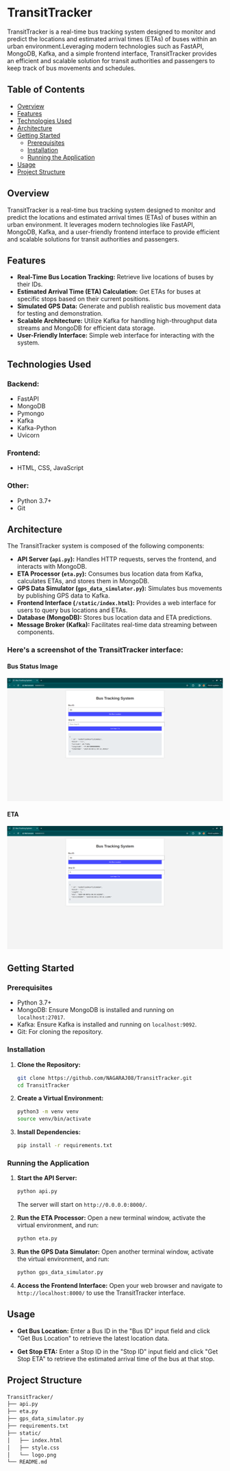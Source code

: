 # TransitTracker
TransitTracker is a real-time bus tracking system designed to monitor and predict the locations and estimated arrival times (ETAs) of buses within an urban environment.Leveraging modern technologies such as FastAPI, MongoDB, Kafka, and a simple frontend interface, TransitTracker provides an efficient and scalable solution for transit authorities and passengers to keep track of bus movements and schedules.

## Table of Contents
- [Overview](#overview)
- [Features](#features)
- [Technologies Used](#technologies-used)
- [Architecture](#architecture)
- [Getting Started](#getting-started)
  - [Prerequisites](#prerequisites)
  - [Installation](#installation)
  - [Running the Application](#running-the-application)
- [Usage](#usage)
- [Project Structure](#project-structure)

## Overview
TransitTracker is a real-time bus tracking system designed to monitor and predict the locations and estimated arrival times (ETAs) of buses within an urban environment. It leverages modern technologies like FastAPI, MongoDB, Kafka, and a user-friendly frontend interface to provide efficient and scalable solutions for transit authorities and passengers.

## Features
- **Real-Time Bus Location Tracking:** Retrieve live locations of buses by their IDs.
- **Estimated Arrival Time (ETA) Calculation:** Get ETAs for buses at specific stops based on their current positions.
- **Simulated GPS Data:** Generate and publish realistic bus movement data for testing and demonstration.
- **Scalable Architecture:** Utilize Kafka for handling high-throughput data streams and MongoDB for efficient data storage.
- **User-Friendly Interface:** Simple web interface for interacting with the system.


## Technologies Used

### Backend:
- FastAPI
- MongoDB
- Pymongo
- Kafka
- Kafka-Python
- Uvicorn

### Frontend:
- HTML, CSS, JavaScript

### Other:
- Python 3.7+
- Git


## Architecture
The TransitTracker system is composed of the following components:
- **API Server (`api.py`):** Handles HTTP requests, serves the frontend, and interacts with MongoDB.
- **ETA Processor (`eta.py`):** Consumes bus location data from Kafka, calculates ETAs, and stores them in MongoDB.
- **GPS Data Simulator (`gps_data_simulator.py`):** Simulates bus movements by publishing GPS data to Kafka.
- **Frontend Interface (`/static/index.html`):** Provides a web interface for users to query bus locations and ETAs.
- **Database (MongoDB):** Stores bus location data and ETA predictions.
- **Message Broker (Kafka):** Facilitates real-time data streaming between components.

### Here's a screenshot of the TransitTracker interface:
#### Bus Status Image
![TransitTracker - Bus Location](Transit_tracker/images/bus.png)

#### ETA 
![TransitTracker- ETA ](Transit_tracker/images/ETA.png)

## Getting Started

### Prerequisites
- Python 3.7+
- MongoDB: Ensure MongoDB is installed and running on `localhost:27017`.
- Kafka: Ensure Kafka is installed and running on `localhost:9092`.
- Git: For cloning the repository.



### Installation

1. **Clone the Repository:**
    ```bash
    git clone https://github.com/NAGARAJ08/TransitTracker.git
    cd TransitTracker
    ```

2. **Create a Virtual Environment:**
    ```bash
    python3 -m venv venv
    source venv/bin/activate
    ```

3. **Install Dependencies:**
    ```bash
    pip install -r requirements.txt
    ```

### Running the Application

1. **Start the API Server:**
    ```bash
    python api.py
    ```
   The server will start on `http://0.0.0.0:8000/`.

2. **Run the ETA Processor:**
    Open a new terminal window, activate the virtual environment, and run:
    ```bash
    python eta.py
    ```

3. **Run the GPS Data Simulator:**
    Open another terminal window, activate the virtual environment, and run:
    ```bash
    python gps_data_simulator.py
    ```

4. **Access the Frontend Interface:**
    Open your web browser and navigate to `http://localhost:8000/` to use the TransitTracker interface.

## Usage

- **Get Bus Location:**
  Enter a Bus ID in the "Bus ID" input field and click "Get Bus Location" to retrieve the latest location data.

- **Get Stop ETA:**
  Enter a Stop ID in the "Stop ID" input field and click "Get Stop ETA" to retrieve the estimated arrival time of the bus at that stop.

## Project Structure
```bash
TransitTracker/
├── api.py
├── eta.py
├── gps_data_simulator.py
├── requirements.txt
├── static/
│   ├── index.html
│   ├── style.css
│   └── logo.png
└── README.md
